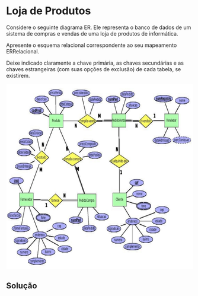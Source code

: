 # Loja de Produtos

Considere o seguinte diagrama ER. Ele representa o banco de dados de um sistema de compras e vendas de uma loja de produtos de informática. 

Apresente o esquema relacional correspondente ao seu mapeamento ERRelacional. 

Deixe indicado claramente a chave primária, as chaves secundárias e as chaves estrangeiras (com suas opções de exclusão) de cada tabela, se existirem.

<p align="center">
    <img src="../readmeImg/03_enunciado.png" width="900px" height="500px">
</p>

## Solução